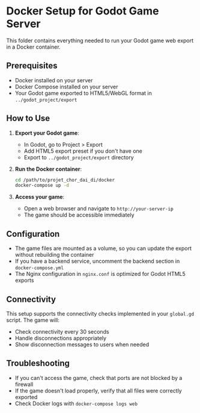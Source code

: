 # Docker Setup for Godot Game Server

This folder contains everything needed to run your Godot game web export in a Docker container.

## Prerequisites

- Docker installed on your server
- Docker Compose installed on your server
- Your Godot game exported to HTML5/WebGL format in `../godot_project/export`

## How to Use

1. **Export your Godot game**: 
   - In Godot, go to Project > Export
   - Add HTML5 export preset if you don't have one
   - Export to `../godot_project/export` directory
   
2. **Run the Docker container**:
   ```bash
   cd /path/to/projet_chor_dai_di/docker
   docker-compose up -d
   ```

3. **Access your game**:
   - Open a web browser and navigate to `http://your-server-ip`
   - The game should be accessible immediately

## Configuration

- The game files are mounted as a volume, so you can update the export without rebuilding the container
- If you have a backend service, uncomment the backend section in `docker-compose.yml`
- The Nginx configuration in `nginx.conf` is optimized for Godot HTML5 exports

## Connectivity

This setup supports the connectivity checks implemented in your `global.gd` script. The game will:
- Check connectivity every 30 seconds
- Handle disconnections appropriately
- Show disconnection messages to users when needed

## Troubleshooting

- If you can't access the game, check that ports are not blocked by a firewall
- If the game doesn't load properly, verify that all files were correctly exported
- Check Docker logs with `docker-compose logs web`
